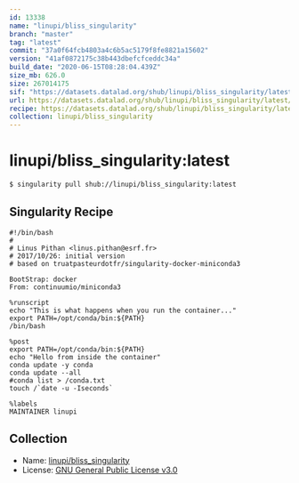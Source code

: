 ```yaml
---
id: 13338
name: "linupi/bliss_singularity"
branch: "master"
tag: "latest"
commit: "37a0f64fcb4803a4c6b5ac5179f8fe8821a15602"
version: "41af0872175c38b443dbefcfceddc34a"
build_date: "2020-06-15T08:28:04.439Z"
size_mb: 626.0
size: 267014175
sif: "https://datasets.datalad.org/shub/linupi/bliss_singularity/latest/2020-06-15-37a0f64f-41af0872/41af0872175c38b443dbefcfceddc34a.sif"
url: https://datasets.datalad.org/shub/linupi/bliss_singularity/latest/2020-06-15-37a0f64f-41af0872/
recipe: https://datasets.datalad.org/shub/linupi/bliss_singularity/latest/2020-06-15-37a0f64f-41af0872/Singularity
collection: linupi/bliss_singularity
---
```


# linupi/bliss_singularity:latest

```bash
$ singularity pull shub://linupi/bliss_singularity:latest
```

## Singularity Recipe

```singularity
#!/bin/bash
# 
# Linus Pithan <linus.pithan@esrf.fr>
# 2017/10/26: initial version
# based on truatpasteurdotfr/singularity-docker-miniconda3

BootStrap: docker
From: continuumio/miniconda3

%runscript
echo "This is what happens when you run the container..."
export PATH=/opt/conda/bin:${PATH}
/bin/bash

%post
export PATH=/opt/conda/bin:${PATH}
echo "Hello from inside the container"
conda update -y conda
conda update --all
#conda list > /conda.txt
touch /`date -u -Iseconds`

%labels
MAINTAINER linupi
```

## Collection

 - Name: [linupi/bliss_singularity](https://github.com/linupi/bliss_singularity)
 - License: [GNU General Public License v3.0](https://api.github.com/licenses/gpl-3.0)


